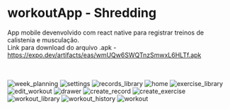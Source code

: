 # workoutApp - Shredding
App mobile devenvolvido com react native para registrar treinos de calistenia e musculação. </br>
Link para download do arquivo .apk - https://expo.dev/artifacts/eas/wmUQw6SWQTnzSmwxL6HLTf.apk
</br></br></br>

![week_planning](https://github.com/eleazy/workoutApp/assets/37671310/b165597c-2c3a-4d95-a6a2-81807871e10e)
![settings](https://github.com/eleazy/workoutApp/assets/37671310/394f040f-0089-4e2d-9e2a-5b079b7632b8)
![records_library](https://github.com/eleazy/workoutApp/assets/37671310/a3e18369-ad47-47d9-8e34-cdd99bba6e18)
![home](https://github.com/eleazy/workoutApp/assets/37671310/5d9168ba-96c4-4ece-a1de-099751f9d49b)
![exercise_library](https://github.com/eleazy/workoutApp/assets/37671310/8ef7e9ca-1742-4972-9532-2d62af6f521e)
![edit_workout](https://github.com/eleazy/workoutApp/assets/37671310/432f4295-a12c-4958-81c2-5a56b0cc2d7e)
![drawer](https://github.com/eleazy/workoutApp/assets/37671310/87dfd0e6-9c10-468d-8442-d0a8bbac9144)
![create_record](https://github.com/eleazy/workoutApp/assets/37671310/0e57c64a-c487-4ce8-99b4-0a9e1abb8f63)
![create_exercise](https://github.com/eleazy/workoutApp/assets/37671310/334b877f-9053-40b2-aaec-ab2d2519f5ee)
![workout_library](https://github.com/eleazy/workoutApp/assets/37671310/bd09dd2a-dc45-4d33-8cff-4c1ec7724cb1)
![workout_history](https://github.com/eleazy/workoutApp/assets/37671310/c01385c3-f932-4780-935c-68ecdb02b3d2)
![workout](https://github.com/eleazy/workoutApp/assets/37671310/25f91da0-39ea-4caa-820e-e93915ca0ec3)
